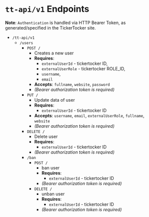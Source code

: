 # `tt-api/v1` Endpoints

**Note**: `Authentication` is handled via HTTP Bearer Token, as generated/specified in the TickerTocker site.

* `/tt-api/v1`
    * `/users`
        * `POST /`
            * Creates a new user
            * **Requires**: 
                * `externalUserId` - tickertocker ID, 
                * `externalUserRole` - tickertocker ROLE_ID, 
                * `username`, 
                * `email` 
            * **Accepts**: `fullname`, `website`, `password`
            * _(Bearer authorization token is required)_
        * `PUT /`
            * Update data of user
            * **Requires**: 
                * `externalUserId` - tickertocker ID
            * **Accepts**: `username`, `email`, `externalUserRole`, `fullname`, `website`
            * _(Bearer authorization token is required)_
        * `DELETE /`
            * Delete user
            * **Requires**: 
                * `externalUserId` - tickertocker ID
            * _(Bearer authorization token is required)_
        * `/ban`
            * `POST /`
                * ban user
                * **Requires**: 
                    * `externalUserId` - tickertocker ID
                * _(Bearer authorization token is required)_
            * `DELETE /`
                * unban user
                * **Requires**: 
                    * `externalUserId` - tickertocker ID
                * _(Bearer authorization token is required)_
